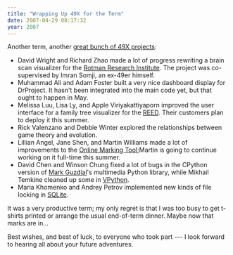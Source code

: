 ```yaml
---
title: "Wrapping Up 49X for the Term"
date: 2007-04-29 08:17:32
year: 2007
---
```

Another term, another <a href="https://stanley.cs.toronto.edu/reports/reports.html#2007-winter">great bunch of 49X projects</a>:
<ul>
	<li>David Wright and Richard Zhao made a lot of progress rewriting a brain scan visualizer for the <a href="http://rotman-baycrest.on.ca/">Rotman Research Institute</a>.  The project was co-supervised by Imran Somji, an ex-49er himself.</li>
	<li>Muhammad Ali and Adam Foster built a very nice dashboard display for DrProject.  It hasn't been integrated into the main code yet, but that ought to happen in May.</li>
	<li>Melissa Luu, Lisa Ly, and Apple Viriyakattiyaporn improved the user interface for a family tree visualizer for the <a href="http://www.reed.utoronto.ca/index.html">REED</a>.  Their customers plan to deploy it this summer.</li>
	<li>Rick Valenzano and Debbie Winter explored the relationships between game theory and evolution.</li>
	<li>Lillian Angel, Jane Shen, and Martin Williams made a lot of improvements to the <a href="https://www.drproject.org/olm">Online Marking Tool</a>;Martin is going to continue working on it full-time this summer.</li>
	<li>David Chen and Winson Chung fixed a lot of bugs in the CPython version of <a href="http://www.cc.gatech.edu/gvu/people/Faculty/Mark.Guzdial.html">Mark Guzdial</a>'s multimedia Python library, while Mikhail Temkine cleaned up some in <a href="http://www.vpython.org">VPython</a>.</li>
	<li>Maria Khomenko and Andrey Petrov implemented new kinds of file locking in <a href="http://www.sqlite.org">SQLite</a>.</li>
</ul>
It was a very productive term; my only regret is that I was too busy to get t-shirts printed or arrange the usual end-of-term dinner. Maybe now that marks are in...

Best wishes, and best of luck, to everyone who took part --- I look forward to hearing all about your future adventures.
